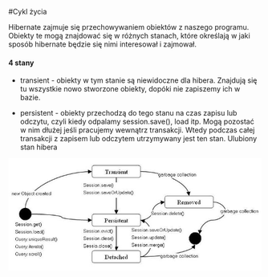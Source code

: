 #Cykl życia

Hibernate zajmuje się przechowywaniem obiektów z naszego programu.
Obiekty te mogą znajdować się w różnych stanach, które określają w jaki sposób hibernate będzie się nimi interesował i zajmował.


#### 4 stany
- transient - obiekty w tym stanie są niewidoczne dla hibera. 
Znajdują się tu wszystkie nowo stworzone obiekty, dopóki nie zapiszemy ich w bazie.

- persistent - obiekty przechodzą do tego stanu na czas zapisu lub odczytu, czyli kiedy odpalamy session.save(), load itp.
Mogą pozostać w nim dłużej jeśli pracujemy wewnątrz transakcji. Wtedy podczas całej transakcji z zapisem lub odczytem utrzymywany jest ten stan. 
Ulubiony stan hibera


![](object-states.JPG)